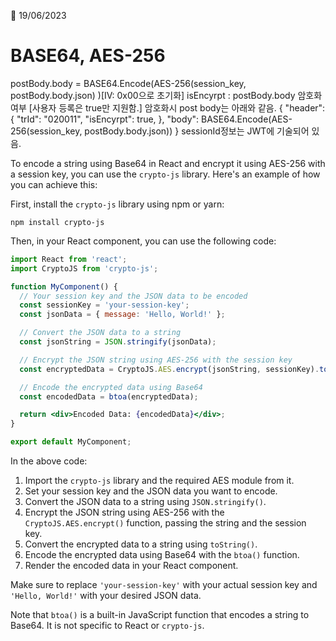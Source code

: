 📅 19/06/2023

# BASE64, AES-256

postBody.body = BASE64.Encode(AES-256(session_key, postBody.body.json) )[IV: 0x00으로 초기화]
isEncyrpt : postBody.body 암호화 여부 [사용자 등록은  true만 지원함.]
암호화시 post body는 아래와 같음.
{
  "header": {
    "trId": "020011",
    "isEncyrpt": true,
  },
  "body": BASE64.Encode(AES-256(session_key, postBody.body.json))
}
sessionId정보는 JWT에 기술되어 있음.


To encode a string using Base64 in React and encrypt it using AES-256 with a session key, you can use the `crypto-js` library. Here's an example of how you can achieve this:

First, install the `crypto-js` library using npm or yarn:

```
npm install crypto-js
```

Then, in your React component, you can use the following code:

```jsx
import React from 'react';
import CryptoJS from 'crypto-js';

function MyComponent() {
  // Your session key and the JSON data to be encoded
  const sessionKey = 'your-session-key';
  const jsonData = { message: 'Hello, World!' };

  // Convert the JSON data to a string
  const jsonString = JSON.stringify(jsonData);

  // Encrypt the JSON string using AES-256 with the session key
  const encryptedData = CryptoJS.AES.encrypt(jsonString, sessionKey).toString();

  // Encode the encrypted data using Base64
  const encodedData = btoa(encryptedData);

  return <div>Encoded Data: {encodedData}</div>;
}

export default MyComponent;
```

In the above code:

1. Import the `crypto-js` library and the required AES module from it.
2. Set your session key and the JSON data you want to encode.
3. Convert the JSON data to a string using `JSON.stringify()`.
4. Encrypt the JSON string using AES-256 with the `CryptoJS.AES.encrypt()` function, passing the string and the session key.
5. Convert the encrypted data to a string using `toString()`.
6. Encode the encrypted data using Base64 with the `btoa()` function.
7. Render the encoded data in your React component.

Make sure to replace `'your-session-key'` with your actual session key and `'Hello, World!'` with your desired JSON data.

Note that `btoa()` is a built-in JavaScript function that encodes a string to Base64. It is not specific to React or `crypto-js`.